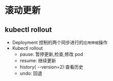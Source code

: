 # 滚动更新

## kubectl rollout
- Deployment 控制的两个同步进行的`应用伸缩`操作
- Kubectl rollout
  - pause: 暂停更新,检查,修改 pod
  - resume: 继续更新 
  - history( --version=2):查看历史
  - undo: 回退